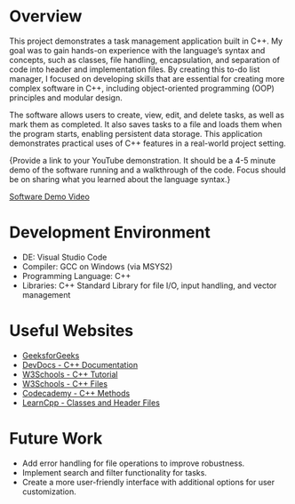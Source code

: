 # Overview

This project demonstrates a task management application built in C++. My goal was to gain hands-on experience with the language’s syntax and concepts, such as classes, file handling, encapsulation, and separation of code into header and implementation files. By creating this to-do list manager, I focused on developing skills that are essential for creating more complex software in C++, including object-oriented programming (OOP) principles and modular design.

The software allows users to create, view, edit, and delete tasks, as well as mark them as completed. It also saves tasks to a file and loads them when the program starts, enabling persistent data storage. This application demonstrates practical uses of C++ features in a real-world project setting.


{Provide a link to your YouTube demonstration. It should be a 4-5 minute demo of the software running and a walkthrough of the code. Focus should be on sharing what you learned about the language syntax.}

[Software Demo Video](https://www.youtube.com/watch?v=5dVBY7zwNXM)

# Development Environment

- DE: Visual Studio Code
- Compiler: GCC on Windows (via MSYS2)
- Programming Language: C++
- Libraries: C++ Standard Library for file I/O, input handling, and vector management

# Useful Websites

- [GeeksforGeeks](https://www.geeksforgeeks.org/to-do-list-in-cpp/)
- [DevDocs - C++ Documentation](https://devdocs.io/cpp/)
- [W3Schools - C++ Tutorial](https://www.w3schools.com/cpp/default.asp)
- [W3Schools - C++ Files](https://www.w3schools.com/cpp/cpp_files.asp)
- [Codecademy - C++ Methods](https://www.codecademy.com/resources/docs/cpp/methods)
- [LearnCpp - Classes and Header Files](https://www.learncpp.com/cpp-tutorial/classes-and-header-files/)

# Future Work

- Add error handling for file operations to improve robustness.
- Implement search and filter functionality for tasks.
- Create a more user-friendly interface with additional options for user customization.
